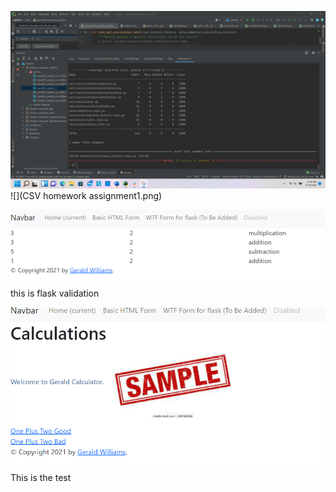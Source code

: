 ![img.png](img.png)![](CSV homework assignment1.png)

![screenshot1](screenshot1.png)this is flask validation

![screenshot2](screenshot2.png)This is the test